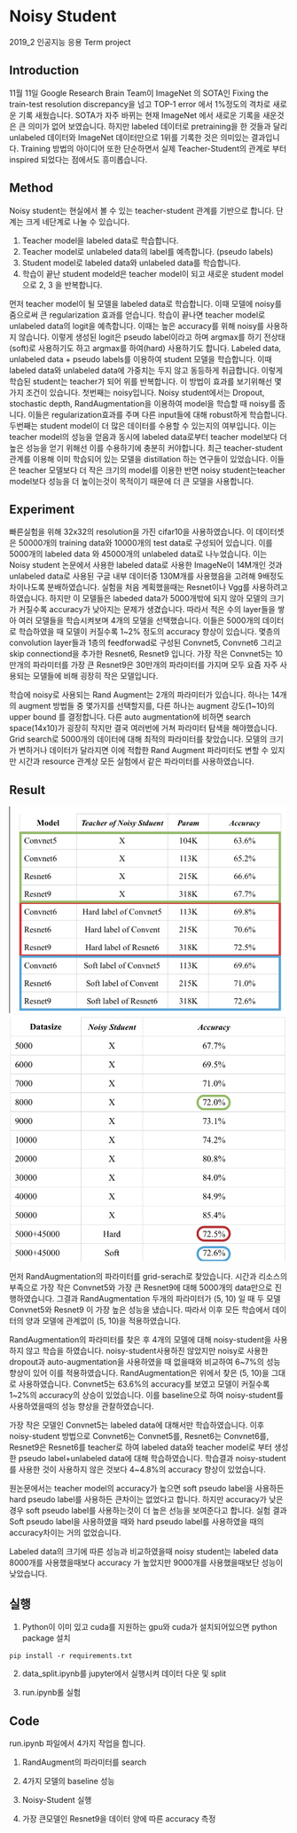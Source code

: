 # Noisy Student

2019_2 인공지능 응용 Term project



## Introduction
11월 11일 Google Research Brain Team이 ImageNet 의 SOTA인 Fixing the train-test resolution discrepancy을 넘고 TOP-1 error 에서 1%정도의 격차로 새로운 기록 새웠습니다. SOTA가 자주 바뀌는 현재 ImageNet 에서 새로운 기록을 새운것은 큰 의미가 없어 보였습니다. 하지만 labeled 데이터로 pretraining을 한 것들과 달리 unlabeled 데이터와 ImageNet 데이터만으로 1위를 기록한 것은 의미있는 결과입니다. Training 방법의 아이디어 또한 단순하면서 실제 Teacher-Student의 관계로 부터 inspired 되었다는 점에서도 흥미롭습니다. 

## Method
Noisy student는 현실에서 볼 수 있는 teacher-student 관계를 기반으로 합니다. 단계는 크게 네단계로 나눌 수 있습니다. 
1) Teacher model을 labeled data로 학습합니다.
2) Teacher model로 unlabeled data의 label를 예측합니다. (pseudo labels)
3) Student model로 labeled data와 unlabeled data를 학습합니다.
4) 학습이 끝난 student modeld은 teacher model이 되고 새로운 student model으로 2, 3 을 반복합니다.

먼저 teacher model이 될 모델을 labeled data로 학습합니다. 이때 모델에 noisy를 줌으로써 큰 regularization 효과를 얻습니다. 학습이 끝나면 teacher model로 unlabeled data의 logit을 예측합니다. 이때는 높은 accuracy를 위해 noisy를 사용하지 않습니다. 이렇게 생성된 logit은 pseudo label이라고 하며 argmax를 하기 전상태(soft)로 사용하기도 하고 argmax를 하여(hard) 사용하기도 합니다. Labeled data, unlabeled data + pseudo labels를 이용하여 student 모델을 학습합니다. 이때 labeled data와 unlabeled data에 가중치는 두지 않고 동등하게 취급합니다. 이렇게 학습된 student는 teacher가 되어 위를 반복합니다.
이 방법이 효과를 보기위해선 몇가지 조건이 있습니다. 첫번째는 noisy입니다. Noisy student에서는 Dropout, stochastic depth, RandAugmentation을 이용하여 model을 학습할 때 noisy를 줍니다. 이들은 regularization효과를 주며 다른 input들에 대해 robust하게 학습합니다.
두번째는 student model이 더 많은 데이터를 수용할 수 있는지의 여부입니다. 이는 teacher model의 성능을 얻음과 동시에 labeled data로부터 teacher model보다 더 높은 성능을 얻기 위해선 이를 수용하기에 충분히 커야합니다. 최근 teacher-student 관계를 이용해 이미 학습되어 있는 모델을 distillation 하는 연구들이 있었습니다. 이들은 teacher 모델보다 더 작은 크기의 model를 이용한 반면 noisy student는teacher model보다 성능을 더 높이는것이 목적이기 때문에 더 큰 모델을 사용합니다.

## Experiment
빠른실험을 위해 32x32의 resolution을 가진 cifar10을 사용하였습니다. 이 데이터셋은 50000개의 training data와 10000개의 test data로 구성되어 있습니다. 이를 5000개의 labeled data 와 45000개의 unlabeled data로 나누었습니다. 이는 Noisy student 논문에서 사용한 labeled data로 사용한 ImageNe이 14M개인 것과 unlabeled data로 사용된 구글 내부 데이터중 130M개를 사용했음을 고려해 9배정도 차이나도록 분배하였습니다.
실험을 처음 계획했을때는 Resnet이나 Vgg를 사용하려고 하였습니다. 하지만 이 모델들은  labeded data가 5000개밖에 되지 않아 모델의 크기가 커질수록 accuracy가 낮아지는 문제가 생겼습니다. 따라서 적은 수의 layer들을 쌓아 여러 모델들을 학습시켜보며 4개의 모델을 선택했습니다. 이들은 5000개의 데이터로 학습하였을 때 모델이 커질수록 1~2% 정도의 accuracy 향상이 있습니다. 몇층의 convolution layer들과 1층의 feedforwad로 구성된 Convnet5, Convnet6 그리고 skip connectiond을 추가한 Resnet6, Resnet9 입니다. 가장 작은 Convnet5는 10만개의 파라미터를 가장 큰 Resnet9은 30만개의 파라미터를 가지며 모두 요즘 자주 사용되는 모델들에 비해 굉장히 작은 모델입니다.  

학습에 noisy로 사용되는 Rand Augment는 2개의 파라미터가 있습니다. 하나는 14개의 augment 방법들 중 몇가지를 선택할지를, 다른 하나는 augment 강도(1~10)의 upper bound 를 결정합니다. 다른 auto augmentation에 비하면 search space(14x10)가 굉장히 작지만 결국 여러번에 거쳐 파라미터 탐색을 해야했습니다. Grid search로 5000개의 데이터에 대해 최적의 파라미터를 찾았습니다. 모델의 크기가 변하거나 데이터가 달라지면 이에 적합한 Rand Augment 파라미터도 변할 수 있지만 시간과 resource 관계상 모든 실험에서 같은 파라미터를 사용하였습니다.

## Result
<img src="assets/result1.png" width="500">
<img src="assets/result2.png" width="500">

먼저 RandAugmentation의 파라미터를 grid-serach로 찾았습니다. 시간과 리소스의 부족으로 가장 작은 Convnet5와 가장 큰 Resnet9에 대해 5000개의 data만으로 진행하였습니다. 그결과 RandAugmentation 두개의 파라미터가 (5, 10) 일 때 두 모델 Convnet5와 Resnet9 이 가장 높은 성능을 냈습니다. 따라서 이후 모든 학습에서 데이터의 양과 모델에 관계없이 (5, 10)을 적용하였습니다.

RandAugmentation의 파라미터를 찾은 후 4개의 모델에 대해 noisy-student을 사용하지 않고 학습을 하였습니다. noisy-student사용하진 않았지만 noisy로 사용한 dropout과 auto-augmentation을 사용하였을 때 없을때와 비교하여 6~7%의 성능 향상이 있어 이를 적용하였습니다. RandAugmentation은 위에서 찾은 (5, 10)을 그대로 사용하였습니다. Convnet5는 63.6\%의 accuracy를 보였고 모델이 커질수록 1~2\%의 accuracy의 상승이 있었습니다. 이를 baseline으로 하여 noisy-student를 사용하였을때의 성능 향상을 관찰하였습니다.

가장 작은 모델인 Convnet5는 labeled data에 대해서만 학습하였습니다. 이후 noisy-student 방법으로 Convnet6는 Convnet5를, Resnet6는 Convnet6를, Resnet9은 Resnet6를 teacher로 하여 labeled data와 teacher model로 부터 생성한 pseudo label+unlabeled data에 대해 학습하였습니다. 학습결과 noisy-student를 사용한 것이 사용하지 않은 것보다 4~4.8%의 accuracy 향상이 있었습니다. 

원논문에서는 teacher model의 accuracy가 높으면 soft pseudo label을 사용하든 hard pseudo label를 사용하든 큰차이는 없었다고 합니다. 하지만 accuracy가 낮은 경우 soft pseudo label를 사용하는것이 더 높은 선능을 보여준다고 합니다. 실험 결과 Soft pseudo label을 사용하였을 때와 hard pseudo label를 사용하였을 때의 accuracy차이는 거의 없었습니다.

Labeled data의 크기에 따른 성능과 비교하였을때 noisy student는 labeled data 8000개를 사용했을때보다 accuracy 가 높았지만 9000개를 사용했을때보단 성능이 낮았습니다. 

## 실행

1. Python이 이미 있고 cuda를 지원하는 gpu와 cuda가 설치되어있으면 python package 설치

```
pip install -r requirements.txt
```

2. data_split.ipynb를 jupyter에서 실행시켜 데이터 다운 및 split

3. run.ipynb롤 실험

## Code
run.ipynb 파일에서 4가지 작업을 합니다.

1. RandAugment의 파라미터를 search

2. 4가지 모델의 baseline 성능

3. Noisy-Student 실행

4. 가장 큰모델인 Resnet9을 데이터 양에 따른 accuracy 측정